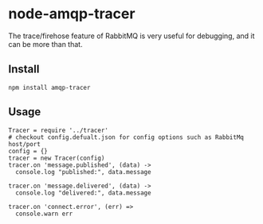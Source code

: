 # node-amqp-tracer
The trace/firehose feature of RabbitMQ is very useful for debugging, and it can be more than that.

## Install
````
npm install amqp-tracer
````

## Usage
````
Tracer = require '../tracer'
# checkout config.defualt.json for config options such as RabbitMq host/port
config = {}
tracer = new Tracer(config)
tracer.on 'message.published', (data) ->
  console.log "published:", data.message

tracer.on 'message.delivered', (data) ->
  console.log "delivered:", data.message

tracer.on 'connect.error', (err) =>
  console.warn err
````